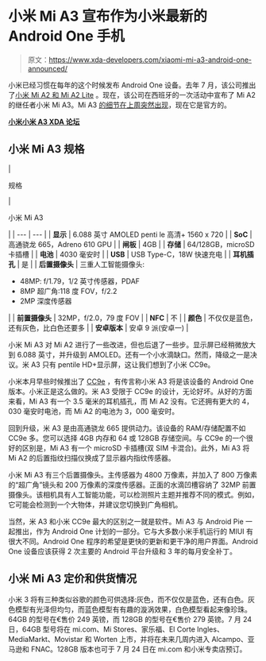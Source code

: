 # 小米 Mi A3 宣布作为小米最新的 Android One 手机

> 原文：<https://www.xda-developers.com/xiaomi-mi-a3-android-one-announced/>

小米已经习惯在每年的这个时候发布 Android One 设备。去年 7 月，该公司推出了[小米 Mi A2 和 Mi A2 Lite](https://www.xda-developers.com/xiaomi-mi-a2-xiaomi-mi-a2-lite-specifications-pricing-availability-pictures/) 。现在，该公司在西班牙的一次活动中宣布了 Mi A2 的继任者小米 Mi A3。Mi A3 [的细节在上周突然出现](https://www.xda-developers.com/xiaomi-mi-a3-android-one-leaks/)，现在它是官方的。

**[小米小米 A3 XDA 论坛](https://forum.xda-developers.com/mi-a3)**

## 小米 Mi A3 规格

| 

规格

 | 

小米 Mi A3

 |
| --- | --- |
| **显示** | 6.088 英寸 AMOLED penti le 高清+ 1560 x 720 |
| **SoC** | 高通骁龙 665，Adreno 610 GPU |
| **闸板** | 4GB |
| **存储** | 64/128GB，microSD 卡插槽 |
| **电池** | 4030 毫安时 |
| **USB** | USB Type-C，18W 快速充电 |
| **耳机插孔** | 是 |
| **后置摄像头** | 三重人工智能摄像头:

*   48MP: f/1.79，1/2 英寸传感器，PDAF
*   8MP 超广角:118 度 FOV，f/2.2
*   2MP 深度传感器

 |
| **前置摄像头** | 32MP，f/2.0，79 度 FOV |
| **NFC** | 不 |
| **颜色** | 不仅仅是蓝色，还有灰色，比白色还要多 |
| **安卓版本** | 安卓 9 派(安卓一) |

小米 Mi A3 对 Mi A2 进行了一些改进，但也后退了一些步。显示屏已经稍微放大到 6.088 英寸，并升级到 AMOLED。还有一个小水滴缺口。然而，降级之一是决议。米 A3 只有 pentile HD+显示屏，这让我们想到了小米 CC9e。

小米本月早些时候推出了 [CC9e](https://www.xda-developers.com/xiaomi-cc9-cc9e-cc9-meitu-edition-triple-cameras-china/) ，有传言称小米 A3 将是该设备的 Android One 版本。小米正是这么做的。米 A3 受限于 CC9e 的设计，无论好坏。从好的方面来看，Mi A3 有一个 3.5 毫米的耳机插孔，而 Mi A2 没有。它还拥有更大的 4，030 毫安时电池，而 Mi A2 的电池为 3，000 毫安时。

回到升级，米 A3 是由高通骁龙 665 提供动力。该设备的 RAM/存储配置不如 CC9e 多。您可以选择 4GB 内存和 64 或 128GB 存储空间。与 CC9e 的一个很好的区别是，Mi A3 有一个 microSD 卡插槽(双 SIM 卡混合)。此外，Mi A3 将 Mi A2 的后置指纹扫描仪换成了显示器内指纹传感器。

小米 Mi A3 有三个后置摄像头。主传感器为 4800 万像素，并加入了 800 万像素的“超广角”镜头和 200 万像素的深度传感器。正面的水滴凹槽容纳了 32MP 前置摄像头。该相机具有人工智能功能，可以检测照片主题并推荐不同的模式。例如，它可能会检测到一个大物体，并建议您切换到广角相机。

当然，米 A3 和小米 CC9e 最大的区别之一就是软件。Mi A3 与 Android Pie 一起推出，作为 Android One 计划的一部分。它与大多数小米手机运行的 MIUI 有很大不同。Android One 程序的希望是更快的更新和更干净的用户界面。Android One 设备应该获得 2 次主要的 Android 平台升级和 3 年的每月安全补丁。

## 小米 Mi A3 定价和供货情况

小米 3 将有三种类似谷歌的颜色可供选择:灰色，而不仅仅是蓝色，还有白色。灰色模型有光泽但均匀，而蓝色模型有有趣的漩涡效果，白色模型看起来像珍珠。64GB 的型号在€售价 249 英镑，而 128GB 的型号在€售价 279 英镑。7 月 24 日，64GB 型号将在 mi.com、Mi Stores、家乐福、El Corte Ingles、MediaMarkt、Movistar 和 Worten 上市，并将在未来几周内进入 Alcampo、亚马逊和 FNAC。128GB 版本也可于 7 月 24 日在 mi.com 和小米专卖店预订。